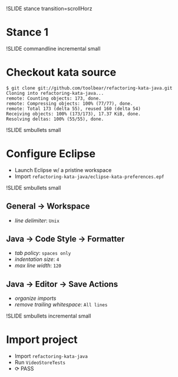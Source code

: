 !SLIDE stance transition=scrollHorz
# Stance 1

!SLIDE commandline incremental small

# Checkout kata source

    $ git clone git://github.com/toolbear/refactoring-kata-java.git
    Cloning into refactoring-kata-java...
    remote: Counting objects: 173, done.
    remote: Compressing objects: 100% (77/77), done.
    remote: Total 173 (delta 55), reused 160 (delta 54)
    Receiving objects: 100% (173/173), 17.37 KiB, done.
    Resolving deltas: 100% (55/55), done.

!SLIDE smbullets small

Configure Eclipse
=================

* Launch Eclipse w/ a pristine workspace
* Import `refactoring-kata-java/eclipse-kata-preferences.epf`

!SLIDE smbullets small

General → Workspace
-------------------
* *line delimiter*: `Unix`

Java → Code Style → Formatter
-----------------------------
* *tab policy*: `spaces only`
* *indentation size*: `4`
* *max line width*: `120`

Java → Editor → Save Actions
----------------------------
* *organize imports*
* *remove trailing whitespace*: `All lines`

!SLIDE smbullets incremental small

Import project
==============

* Import `refactoring-kata-java`
* Run `VideoStoreTests`
* <span class="PASS">⟳ PASS</span>
